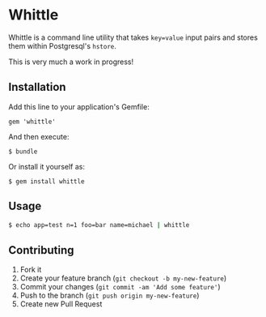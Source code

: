 # Whittle

Whittle is a command line utility that takes `key=value` input pairs and stores them within Postgresql's `hstore`.

This is very much a work in progress!

## Installation

Add this line to your application's Gemfile:

    gem 'whittle'

And then execute:

    $ bundle

Or install it yourself as:

    $ gem install whittle

## Usage

```bash
$ echo app=test n=1 foo=bar name=michael | whittle
```

## Contributing

1. Fork it
2. Create your feature branch (`git checkout -b my-new-feature`)
3. Commit your changes (`git commit -am 'Add some feature'`)
4. Push to the branch (`git push origin my-new-feature`)
5. Create new Pull Request
